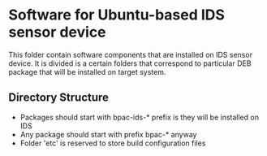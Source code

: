 Software for Ubuntu-based IDS sensor device
===========================================

This folder contain software components that are installed on IDS sensor device. It is divided 
is a certain folders that correspond to particular DEB package that will be installed on 
target system.

Directory Structure
-------------------
* Packages should start with bpac-ids-* prefix is they will be installed on IDS
* Any package should start with prefix bpac-* anyway
* Folder 'etc' is reserved to store build configuration files

